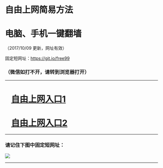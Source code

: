﻿# 自由上网简易方法

# 电脑、手机一键翻墙

（2017/10/09 更新，网址有效）

固定短网址：https://git.io/free99

### （微信如打不开，请转到浏览器打开）


***





# &nbsp;&nbsp; <a href="http://ft35418841.fwq-tz-1001.info/fwqtz01.html?t=1009001328 " target="_blank">自由上网入口1</a>
# &nbsp;&nbsp; <a href="http://ft1769215831.fwq-tz-1002.info/fwqtz02.html?t=100900130829 " target="_blank">自由上网入口2</a>
***

### 请记住下图中固定短网址：

<img src="https://s3-us-west-2.amazonaws.com/fwq-1001/yjfq-20170905okok.png" /> 


***

